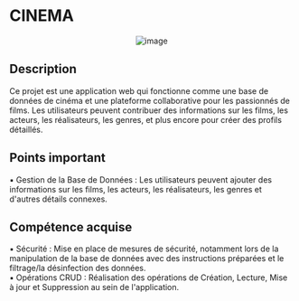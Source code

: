 # CINEMA 

<div align="center">
 
![image](https://github.com/user-attachments/assets/fe652644-ff91-4742-b27b-5d5325c87843)



</div>

## Description 


Ce projet est une application web qui fonctionne comme une base de données de cinéma et une plateforme collaborative pour les passionnés de films. Les utilisateurs peuvent contribuer des informations sur les films, les acteurs, les réalisateurs, les genres, et plus encore pour créer des profils détaillés.

## Points important
▪ Gestion de la Base de Données : Les utilisateurs peuvent ajouter des informations sur les films, les acteurs, les réalisateurs, les genres et d'autres détails connexes.  


## Compétence acquise 
▪ Sécurité : Mise en place de mesures de sécurité, notamment lors de la manipulation de la base de données avec des instructions préparées et le filtrage/la désinfection des données.  
▪ Opérations CRUD : Réalisation des opérations de Création, Lecture, Mise à jour et Suppression au sein de l'application.  
 
